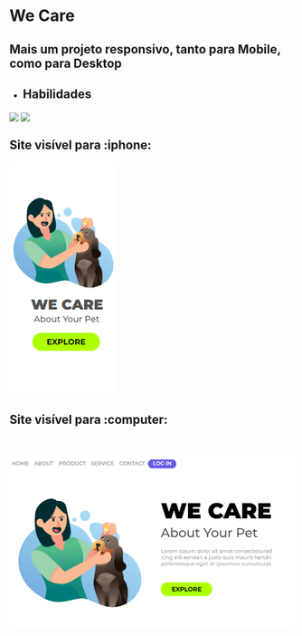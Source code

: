 <h1>We Care</h1>

<h2>Mais um projeto responsivo, tanto para Mobile, como para Desktop</h2>

- <h2>Habilidades</h2>
<img align="center" width="22px" src="https://img.icons8.com/?size=48&id=20909&format=png"> <img align="center" width="22px" src="https://img.icons8.com/?size=48&id=7gdY5qNXaKC0&format=png">

<h2>Site visível para :iphone: </h2> 

<img src="https://github.com/kelvinvini/We-Care/blob/main/we%20care%20mobile%20novo.png">   

 <h2>Site visível para :computer:</h2>
 <br>
 <br>
 

<img src="https://github.com/kelvinvini/We-Care/blob/main/we%20care%20desktop.png">






